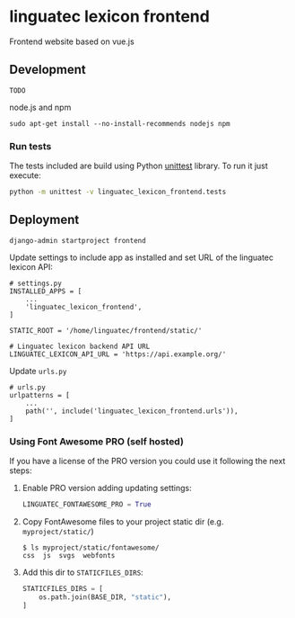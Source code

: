 # linguatec lexicon frontend
Frontend website based on vue.js

## Development
``TODO``

node.js and npm
```
sudo apt-get install --no-install-recommends nodejs npm
```

### Run tests
The tests included are build using Python [unittest](https://docs.python.org/3/library/unittest.html) library.
To run it just execute:
```bash
python -m unittest -v linguatec_lexicon_frontend.tests
```

## Deployment

```
django-admin startproject frontend

```

Update settings to include app as installed and set URL of the linguatec lexicon API:
```
# settings.py
INSTALLED_APPS = [
    ...
    'linguatec_lexicon_frontend',
]

STATIC_ROOT = '/home/linguatec/frontend/static/'

# Linguatec lexicon backend API URL
LINGUATEC_LEXICON_API_URL = 'https://api.example.org/'

```

Update `urls.py`
```
# urls.py
urlpatterns = [
    ...
    path('', include('linguatec_lexicon_frontend.urls')),
]
```

### Using Font Awesome PRO (self hosted)

If you have a license of the PRO version you could use it following the next steps:
1. Enable PRO version adding updating settings:
    ```python
    LINGUATEC_FONTAWESOME_PRO = True
    ```

2. Copy FontAwesome files to your project static dir (e.g. `myproject/static/`)
    ```
    $ ls myproject/static/fontawesome/
    css  js  svgs  webfonts
    ```
3. Add this dir to `STATICFILES_DIRS`:
    ```python
    STATICFILES_DIRS = [
        os.path.join(BASE_DIR, "static"),
    ]
    ```
